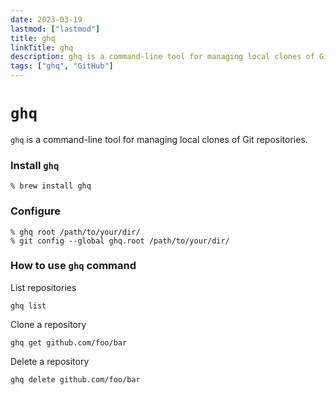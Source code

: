 ```yaml
---
date: 2023-03-19
lastmod: ["lastmod"]
title: ghq
linkTitle: ghq
description: ghq is a command-line tool for managing local clones of Git repositories.
tags: ["ghq", "GitHub"]
---
```


# `ghq`

`ghq` is a command-line tool for managing local clones of Git repositories.

### Install `ghq`

```shell
% brew install ghq
```
### Configure

```shell
% ghq root /path/to/your/dir/
% git config --global ghq.root /path/to/your/dir/
```

### How to use `ghq` command

List repositories
```shell
ghq list
```
Clone a repository
```shell
ghq get github.com/foo/bar
```

Delete a repository
```shell
ghq delete github.com/foo/bar
```
